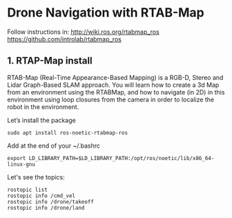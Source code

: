 # **Drone Navigation with RTAB-Map**

Follow instructions in:
http://wiki.ros.org/rtabmap_ros
https://github.com/introlab/rtabmap_ros


## **1. RTAP-Map install**

RTAB-Map (Real-Time Appearance-Based Mapping) is a RGB-D, Stereo and Lidar Graph-Based SLAM approach.
You will learn how to create a 3d Map from an environment using the RTABMap, and how to navigate (in 2D) in this environment using loop closures from the camera in order to localize the robot in the environment.

Let’s install the package
```shell
sudo apt install ros-noetic-rtabmap-ros
```
Add at the end of your ~/.bashrc
```shell
export LD_LIBRARY_PATH=$LD_LIBRARY_PATH:/opt/ros/noetic/lib/x86_64-linux-gnu
```
Let's see the topics:
```shell
rostopic list
rostopic info /cmd_vel
rostopic info /drone/takeoff
rostopic info /drone/land
```
